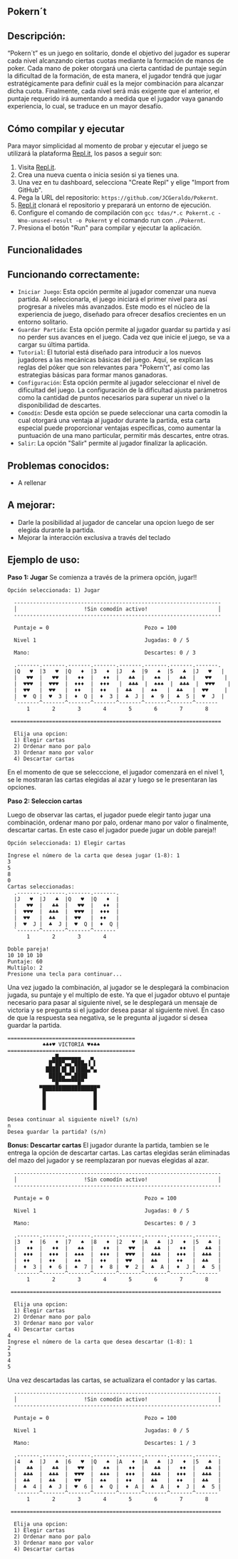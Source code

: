 
## Pokern´t
## Descripción:

 “Pokern´t” es un juego en solitario, donde el objetivo del jugador es superar cada nivel alcanzando ciertas cuotas mediante la formación de manos de poker. Cada mano de poker otorgará una cierta cantidad de puntaje según la dificultad de la formación, de esta manera, el jugador tendrá que jugar estratégicamente para definir cuál es la mejor combinación para alcanzar dicha cuota. Finalmente, cada nivel será más exigente que el anterior, el puntaje requerido irá aumentando a medida que el jugador vaya ganando experiencia, lo cual, se traduce en un mayor desafío.

## Cómo compilar y ejecutar
Para mayor simplicidad al momento de probar y ejecutar el juego se utilizará la plataforma [Repl.it](http://repl.it/), los pasos a seguir son:

1. Visita [Repl.it](https://repl.it/).
2. Crea una nueva cuenta o inicia sesión si ya tienes una.
3. Una vez en tu dashboard, selecciona "Create Repl" y elige "Import from GitHub".
4. Pega la URL del repositorio: `https://github.com/JCGeraldo/Pokernt`.
5. [Repl.it](http://repl.it/) clonará el repositorio y preparará un entorno de ejecución.
6. Configure el comando de compilación con `gcc tdas/*.c Pokernt.c -Wno-unused-result -o Pokernt` y el comando run con `./Pokernt`.
7. Presiona el botón "Run" para compilar y ejecutar la aplicación.

## Funcionalidades
## Funcionando correctamente:
* `Iniciar Juego`: Esta opción permite al jugador comenzar una nueva partida. Al seleccionarla, el juego iniciará el primer nivel para así progresar a niveles más avanzados. Este modo es el núcleo de la experiencia de juego, diseñado para ofrecer desafíos crecientes en un entorno solitario.
* `Guardar Partida`: Esta opción permite al jugador guardar su partida y así no perder sus avances en el juego. Cada vez que inicie el juego, se va a cargar su última partida.
* `Tutorial`: El tutorial está diseñado para introducir a los nuevos jugadores a las mecánicas básicas del juego. Aquí, se explican las reglas del póker que son relevantes para "Pokern't", así como las estrategias básicas para formar manos ganadoras. 
* `Configuración`: Esta opción permite al jugador seleccionar el nivel de dificultad del juego. La configuración de la dificultad ajusta parámetros como la cantidad de puntos necesarios para superar un nivel o la disponibilidad de descartes.
* `Comodín`: Desde esta opción se puede seleccionar una carta comodín la cual otorgará una ventaja al jugador durante la partida, esta carta especial puede proporcionar ventajas específicas, como aumentar la puntuación de una mano particular, permitir más descartes,  entre otras.
* `Salir`: La opción "Salir" permite al jugador finalizar la aplicación.

## Problemas conocidos:
* A rellenar

## A mejorar:
* Darle la posibilidad al jugador de cancelar una opcion luego de ser elegida durante la partida.
* Mejorar la interacción exclusiva a través del teclado

## Ejemplo de uso:
**Paso 1: Jugar**
Se comienza a través de la primera opción, jugar!!
````
Opción seleccionada: 1) Jugar

  -----------------------------------------------------------------
  │                     !Sin comodín activo!                      │
  -----------------------------------------------------------------

  Puntaje = 0                              Pozo = 100

  Nivel 1                                  Jugadas: 0 / 5

  Mano:                                    Descartes: 0 / 3

  .-------.-------.-------.-------.-------.-------.-------.-------.
  |Q   ♥  |3   ♥  |Q   ♦  |3   ♦  |J   ♣  |9   ♠  |5   ♣  |J   ♥   |
  |   ♥♥  |   ♥♥  |   ♦♦  |   ♦♦  |   ♣♣  |   ♠♠  |   ♣♣  |   ♥♥    |
  |  ♥♥♥  |  ♥♥♥  |  ♦♦♦  |  ♦♦♦   |  ♣♣♣  |  ♠♠♠  |  ♣♣♣  |  ♥♥♥    |
  |  ♥♥   |  ♥♥   |  ♦♦   |  ♦♦   |  ♣♣   |  ♠♠   |  ♣♣   |  ♥♥     |
  |  ♥  Q |  ♥  3 |  ♦  Q |  ♦  3 |  ♣  J |  ♠  9 |  ♣  5 |  ♥  J  |
  `-------^-------^-------^-------^-------^-------^-------^-------
      1       2       3       4       5       6       7       8

 ==================================================================

  Elija una opcion: 
  1) Elegir cartas
  2) Ordenar mano por palo
  3) Ordenar mano por valor
  4) Descartar cartas
````
En el momento de que se selecccione, el jugador comenzará en el nivel 1, se le mostraran las cartas elegidas al azar y luego se le presentaran las opciones.

**Paso 2: Seleccion cartas**

Luego de observar las cartas, el jugador puede elegir tanto jugar una combinación, ordenar mano por palo, ordenar mano por valor o finalmente, descartar cartas. En este caso el jugador puede jugar un doble pareja!!
````
Opción seleccionada: 1) Elegir cartas

Ingrese el número de la carta que desea jugar (1-8): 1 
3
5
8
0
Cartas seleccionadas:
  .-------.-------.-------.-------.
  |J   ♥  |J   ♣  |Q   ♥  |Q   ♦  |
  |   ♥♥  |   ♣♣  |   ♥♥  |   ♦♦  |
  |  ♥♥♥  |  ♣♣♣  |  ♥♥♥  |  ♦♦♦  |
  |  ♥♥   |  ♣♣   |  ♥♥   |  ♦♦   |
  |  ♥  J |  ♣  J |  ♥  Q |  ♦  Q |
  `-------^-------^-------^-------´
      1       2       3       4

Doble pareja!
10 10 10 10 
Puntaje: 60
Multiplo: 2
Presione una tecla para continuar...

````
Una vez jugado la combinación, al jugador se le desplegará la combinacion jugada, su puntaje y el multiplo de este. Ya que el jugador obtuvo el puntaje necesario para pasar al siguiente nivel, se le desplegará un mensaje de victoria y se pregunta si el jugador desea pasar al siguiente nivel. En caso de que la respuesta sea negativa, se le pregunta al jugador si desea guardar la partida.

````
========================================
           ♠♣♦♥ VICTORIA ♥♦♣♠ 
========================================
              ▄█▄▄▄▄▄▄▄   ▄  
             █▀██▀▄▄▀███▄▐ ▌ 
            ████▌█▌▐█▐███▄▀▄ 
             ████▄▀▀▄████    
              ▀█▀▀▀▀▀▀█▀     
          ▀█████████████████▀
           █               █ 
           █               █ 
           █               █ 

Desea continuar al siguiente nivel? (s/n)
n
Desea guardar la partida? (s/n)
````
**Bonus: Descartar cartas**
El jugador durante la partida, tambien se le entrega la opción de descartar cartas. Las cartas elegidas serán eliminadas del mazo del jugador y se reemplazaran por nuevas elegidas al azar.

````
  -----------------------------------------------------------------
  │                     !Sin comodín activo!                      │
  -----------------------------------------------------------------

  Puntaje = 0                              Pozo = 100

  Nivel 1                                  Jugadas: 0 / 5

  Mano:                                    Descartes: 0 / 3

  .-------.-------.-------.-------.-------.-------.-------.-------.
  |3   ♦  |6   ♦  |7   ♠  |8   ♦  |2   ♥  |A   ♣  |J   ♦  |5   ♣  |
  |   ♦♦  |   ♦♦  |   ♠♠  |   ♦♦  |   ♥♥  |   ♣♣  |   ♦♦  |   ♣♣  |
  |  ♦♦♦  |  ♦♦♦  |  ♠♠♠  |  ♦♦♦  |  ♥♥♥  |  ♣♣♣  |  ♦♦♦  |  ♣♣♣  |
  |  ♦♦   |  ♦♦   |  ♠♠   |  ♦♦   |  ♥♥   |  ♣♣   |  ♦♦   |  ♣♣   |
  |  ♦  3 |  ♦  6 |  ♠  7 |  ♦  8 |  ♥  2 |  ♣  A |  ♦  J |  ♣  5 |
  `-------^-------^-------^-------^-------^-------^-------^-------´
      1       2       3       4       5       6       7       8

 ==================================================================

  Elija una opcion: 
  1) Elegir cartas
  2) Ordenar mano por palo
  3) Ordenar mano por valor
  4) Descartar cartas
4
Ingrese el número de la carta que desea descartar (1-8): 1
2
3
4
5
````
Una vez descartadas las cartas, se actualizara el contador y las cartas.

````
  -----------------------------------------------------------------
  │                     !Sin comodín activo!                      │
  -----------------------------------------------------------------

  Puntaje = 0                              Pozo = 100

  Nivel 1                                  Jugadas: 0 / 5

  Mano:                                    Descartes: 1 / 3

  .-------.-------.-------.-------.-------.-------.-------.-------.
  |4   ♣  |J   ♣  |6   ♥  |Q   ♠  |A   ♦  |A   ♣  |J   ♦  |5   ♣  |
  |   ♣♣  |   ♣♣  |   ♥♥  |   ♠♠  |   ♦♦  |   ♣♣  |   ♦♦  |   ♣♣  |
  |  ♣♣♣  |  ♣♣♣  |  ♥♥♥  |  ♠♠♠  |  ♦♦♦  |  ♣♣♣  |  ♦♦♦  |  ♣♣♣  |
  |  ♣♣   |  ♣♣   |  ♥♥   |  ♠♠   |  ♦♦   |  ♣♣   |  ♦♦   |  ♣♣   |
  |  ♣  4 |  ♣  J |  ♥  6 |  ♠  Q |  ♦  A |  ♣  A |  ♦  J |  ♣  5 |
  `-------^-------^-------^-------^-------^-------^-------^-------´
      1       2       3       4       5       6       7       8

 ==================================================================

  Elija una opcion: 
  1) Elegir cartas
  2) Ordenar mano por palo
  3) Ordenar mano por valor
  4) Descartar cartas
````


